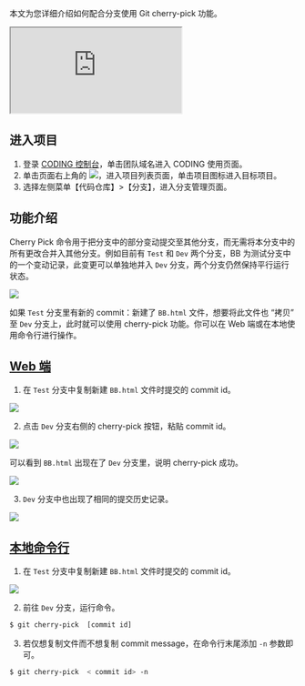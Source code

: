 本文为您详细介绍如何配合分支使用 Git cherry-pick 功能。

<div class="doc-video-mod"><iframe src="https://cloud.tencent.com/edu/learning/quick-play/2507-42344?source=gw.doc.media&withPoster=1&notip=1"></iframe></div>

## 进入项目

1. 登录 [CODING 控制台](https://console.cloud.tencent.com/coding)，单击团队域名进入 CODING 使用页面。
2. 单击页面右上角的 <img src ="https://main.qcloudimg.com/raw/d94a8e60dd3a41d0af07d72ae0e9d70e.png" style ="margin:0">，进入项目列表页面，单击项目图标进入目标项目。
3. 选择左侧菜单【代码仓库】>【分支】，进入分支管理页面。

## 功能介绍

Cherry Pick 命令用于把分支中的部分变动提交至其他分支，而无需将本分支中的所有更改合并入其他分支。例如目前有 `Test` 和 `Dev` 两个分支，BB 为测试分支中的一个变动记录，此变更可以单独地并入 `Dev` 分支，两个分支仍然保持平行运行状态。

![](https://help-assets.codehub.cn/enterprise/20210525141941.png)

如果 `Test` 分支里有新的 commit：新建了 `BB.html` 文件，想要将此文件也 “拷贝” 至 `Dev` 分支上，此时就可以使用 cherry-pick 功能。你可以在 Web 端或在本地使用命令行进行操作。

## [Web 端](#web)

1.  在 `Test` 分支中复制新建 `BB.html` 文件时提交的 commit id。

![](https://help-assets.codehub.cn/enterprise/20210525152453.png)

2.  点击 `Dev` 分支右侧的 cherry-pick 按钮，粘贴 commit id。

![](https://help-assets.codehub.cn/enterprise/20210525153058.png)

可以看到 `BB.html` 出现在了 `Dev` 分支里，说明 cherry-pick 成功。

![](https://help-assets.codehub.cn/enterprise/20210525153704.png)

3.  `Dev` 分支中也出现了相同的提交历史记录。

![](https://help-assets.codehub.cn/enterprise/20210525163643.png)

## [本地命令行](#command-line)

1.  在 `Test` 分支中复制新建 `BB.html` 文件时提交的 commit id。

![](https://help-assets.codehub.cn/enterprise/20210525154519.png)

2.  前往 `Dev` 分支，运行命令。

```bash
$ git cherry-pick  [commit id]
```

3.  若仅想复制文件而不想复制 commit message，在命令行末尾添加 `-n` 参数即可。

```bash
$ git cherry-pick  < commit id> -n
```
